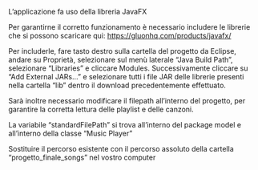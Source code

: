 L’applicazione fa uso della libreria JavaFX

Per garantirne il corretto funzionamento è necessario includere le librerie che si possono scaricare qui: https://gluonhq.com/products/javafx/

Per includerle, fare tasto destro sulla cartella del progetto da Eclipse, andare su Proprietà, selezionare sul menù laterale “Java Build Path”, selezionare “Libraries” e cliccare Modules. Successivamente cliccare su “Add External JARs…” e selezionare tutti i file JAR delle librerie presenti nella cartella “lib” dentro il download precedentemente effettuato.

Sarà inoltre necessario modificare il filepath all’interno del progetto, per garantire la corretta lettura delle playlist e delle canzoni.

La variabile “standardFilePath” si trova all’interno del package model e all’interno della classe “Music Player”

Sostituire il percorso esistente con il percorso assoluto della cartella “progetto_finale_songs” nel vostro computer
